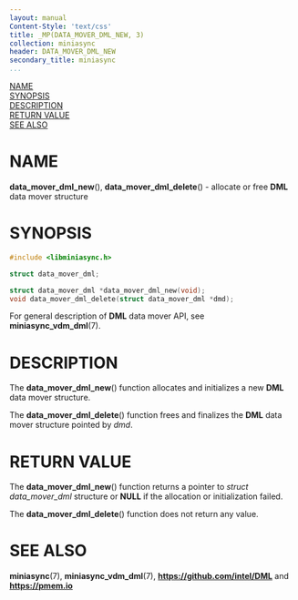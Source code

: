 ```yaml
---
layout: manual
Content-Style: 'text/css'
title: _MP(DATA_MOVER_DML_NEW, 3)
collection: miniasync
header: DATA_MOVER_DML_NEW
secondary_title: miniasync
...
```


[comment]: <> (SPDX-License-Identifier: BSD-3-Clause)
[comment]: <> (Copyright 2022, Intel Corporation)

[comment]: <> (data_mover_dml_new.3 -- man page for miniasync data_mover_dml_new operation)

[NAME](#name)<br />
[SYNOPSIS](#synopsis)<br />
[DESCRIPTION](#description)<br />
[RETURN VALUE](#return-value)<br />
[SEE ALSO](#see-also)<br />


# NAME #

**data_mover_dml_new**(), **data_mover_dml_delete**() - allocate or free **DML**
data mover structure


# SYNOPSIS #

```c
#include <libminiasync.h>

struct data_mover_dml;

struct data_mover_dml *data_mover_dml_new(void);
void data_mover_dml_delete(struct data_mover_dml *dmd);
```

For general description of **DML** data mover API, see **miniasync_vdm_dml**(7).


# DESCRIPTION #

The **data_mover_dml_new**() function allocates and initializes a new **DML** data mover structure.

The **data_mover_dml_delete**() function frees and finalizes the **DML** data mover structure
pointed by *dmd*.


# RETURN VALUE #

The **data_mover_dml_new**() function returns a pointer to *struct data_mover_dml* structure or
**NULL** if the allocation or initialization failed.

The **data_mover_dml_delete**() function does not return any value.


# SEE ALSO #

**miniasync**(7), **miniasync_vdm_dml**(7),
**<https://github.com/intel/DML>** and **<https://pmem.io>**

